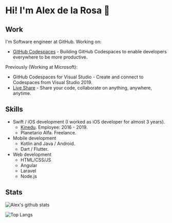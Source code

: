 # Hi! I'm Alex de la Rosa 👋

## Work
I'm Software engineer at GitHub. Working on:
- [GitHub Codespaces](https://github.com/features/codespaces/) - Building GitHub Codespaces to enable developers everywhere to be more productive.

Previously (Working at Microsoft):
- GitHub Codespaces for Visual Studio - Create and connect to Codespaces from Visual Studio 2019.
- [Live Share](https://aka.ms/vsls) - Share your code, collaborate on anything, anywhere, anytime.

## Skills
- Swift / iOS development (I worked as iOS developer for almost 3 years).
  - [Kinedu](https://apps.apple.com/us/app/kinedu-baby-development-plan/id741277284). Employee: 2016 - 2019.
  - Planetario Alfa. Freelance.
- Mobile development
  - Kotlin and Java / Android. 
  - Dart / Flutter.
- Web development
  - HTML/CSS/JS
  - Angular
  - Laravel
  - Node.js
  
## Stats
![Alex's github stats](https://github-readme-stats.vercel.app/api?username=aletsdelarosa&count_private=true&show_icons=true)

![Top Langs](https://github-readme-stats.vercel.app/api/top-langs/?username=aletsdelarosa&langs_count=10)

<!-- ![ReadMe Card](https://github-readme-stats.vercel.app/api/pin/?username=aletsdelarosa&repo=aletsdelarosa.github.io) -->
